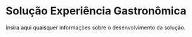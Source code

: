 # Solução Experiência Gastronômica

Insira aqui quaisquer informações sobre o desenvolvimento da solução.